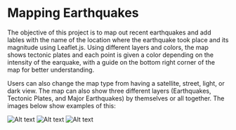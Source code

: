 # Mapping Earthquakes

The objective of this project is to map out recent earthquakes and add lables with the name of the location where the earthquake took place and its magnitude using Leaflet.js. Using different layers and colors, the map shows tectonic plates and each point is given a color depending on the intensity of the earquake, with a guide on the bottom right corner of the map for better understanding.

Users can also change the map type from having a satellite, street, light, or dark view. The map can also show three different layers (Earthquakes, Tectonic Plates, and Major Earthquakes) by themselves or all together. The images below show examples of this: 

![Alt text](https://github.com/dntalx/Mapping_Earthquakes/blob/main/Resources/Screen%20Shot%202022-09-19%20at%206.01.20%20PM.png)
![Alt text](https://github.com/dntalx/Mapping_Earthquakes/blob/main/Resources/Screen%20Shot%202022-09-19%20at%206.01.37%20PM.png)
![Alt text](https://github.com/dntalx/Mapping_Earthquakes/blob/main/Resources/Screen%20Shot%202022-09-19%20at%206.01.47%20PM.png)
